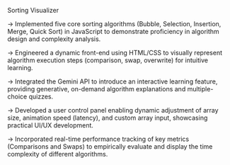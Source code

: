 Sorting Visualizer

-> Implemented five core sorting algorithms (Bubble, Selection, Insertion, Merge, Quick Sort) in JavaScript to demonstrate proficiency in algorithm design and complexity analysis.

-> Engineered a dynamic front-end using HTML/CSS to visually represent algorithm execution steps (comparison, swap, overwrite) for intuitive learning.

-> Integrated the Gemini API to introduce an interactive learning feature, providing generative, on-demand algorithm explanations and multiple-choice quizzes.

-> Developed a user control panel enabling dynamic adjustment of array size, animation speed (latency), and custom array input, showcasing practical UI/UX development.

-> Incorporated real-time performance tracking of key metrics (Comparisons and Swaps) to empirically evaluate and display the time complexity of different algorithms.
